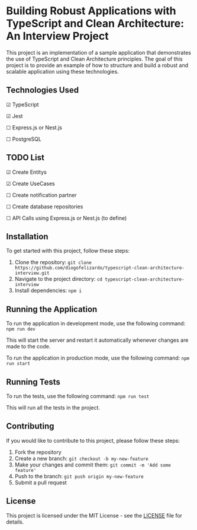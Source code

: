 # Building Robust Applications with TypeScript and Clean Architecture: An Interview Project

This project is an implementation of a sample application that demonstrates the use of TypeScript and Clean Architecture principles. The goal of this project is to provide an example of how to structure and build a robust and scalable application using these technologies.

## Technologies Used

&#9745; TypeScript

&#9745; Jest

&#9744; Express.js or Nest.js

&#9744; PostgreSQL

## TODO List

&#9745; Create Entitys

&#9745; Create UseCases

&#9744; Create notification partner

&#9744; Create database repositories 

&#9744; API Calls using Express.js or Nest.js (to define)

## Installation

To get started with this project, follow these steps:

1. Clone the repository: `git clone https://github.com/diogofelizardo/typescript-clean-architecture-interview.git`
2. Navigate to the project directory: `cd typescript-clean-architecture-interview`
3. Install dependencies: `npm i`

## Running the Application

To run the application in development mode, use the following command: `npm run dev`

This will start the server and restart it automatically whenever changes are made to the code.

To run the application in production mode, use the following command: `npm run start`


## Running Tests

To run the tests, use the following command: `npm run test`

This will run all the tests in the project.

## Contributing

If you would like to contribute to this project, please follow these steps:

1. Fork the repository
2. Create a new branch: `git checkout -b my-new-feature`
3. Make your changes and commit them: `git commit -m 'Add some feature'`
4. Push to the branch: `git push origin my-new-feature`
5. Submit a pull request

## License

This project is licensed under the MIT License - see the [LICENSE](LICENSE) file for details.

